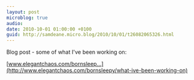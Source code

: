 ```yaml
---
layout: post
microblog: true
audio: 
date: 2010-10-01 01:00:00 +0100
guid: http://samdeane.micro.blog/2010/10/01/t26082065326.html
---
```

Blog post - some of what I've been working on:

[www.elegantchaos.com/bornsleep...](http://www.elegantchaos.com/bornsleepy/what-ive-been-working-on)
